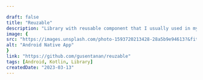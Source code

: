 ```yaml
---

draft: false
title: "Reuzable"
description: "Library with reusable component that I usually used in my personal projects"
image: {
src: "https://images.unsplash.com/photo-1593720213428-28a5b9e94613?&fit=crop&w=430&h=240",
alt: "Android Native App"
}
link: "https://github.com/gusentanan/reuzable"
tags: [Android, Kotlin, Library]
createdDate: "2023-03-13"
---
```

